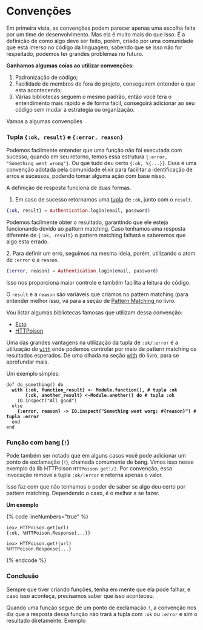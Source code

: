 # Convenções

Em primeira vista, as convenções podem parecer apenas uma escolha feita por um time de desenvolvimento. Mas ela é muito mais do que isso. É a definição de como algo deve ser feito, porém, criado por uma comunidade que está imerso no código da linguagem, sabendo que se isso não for respeitado, podemos ter grandes problemas no futuro.

**Ganhamos algumas coias ao utilizar convenções:**

1. Padronização de código;
2. Facilidade de membros de fora do projeto, conseguirem entender o que esta acontecendo;
3. Várias bibliotecas seguem o mesmo padrão, então você tera o entendimento mais rápido e de forma fácil, conseguirá adicionar ao seu código sem mudar a estrategia ou organização.

Vamos a algumas convenções

### Tupla `{:ok, result}` e `{:error, reason}`

Podemos facilmente entender que uma função não foi executada com sucesso, quando em seu retorno, temos essa estrutura `{:error, "Something went wrong"}`. Ou que tudo deu certo `{:ok, %{...}}`. Essa é uma convenção adotada pela comunidade elixir para facilitar a identificação de erros e sucessos, podendo tomar alguma ação com base nisso.

A definição de resposta funciona de duas formas.&#x20;

1. Em caso de sucesso retornamos uma [tupla](../basico/tuples.md) de `:ok`, junto com o `result`.&#x20;

```elixir
{:ok, result} = Authentication.login(email, password)
```

Podemos facilmente obter o resultado, garantindo que ele esteja funcionando devido ao pattern matching. Caso tenhamos uma resposta diferente de `{:ok, result}` o pattern matching falhará e saberemos que algo esta errado.

2\. Para definir um erro, seguimos na mesma ideia, porém, utilizando o atom de `:error` e a `reason`.

```elixir
{:error, reason} = Authentication.login(email, password)
```

Isso nos proporciona maior controle e também facilita a leitura do código.

O `result` e a `reason` são variáveis que criamos no pattern matching (para entender melhor isso, vá para a seção de [Pattern Matching ](../basico/pattern-matching.md)no livro.

Vou listar algumas bibliotecas famosas que utilizam dessa convenção:&#x20;

* [Ecto](https://hexdocs.pm/ecto/Ecto.Repo.html#c:insert/2-examples)
* [HTTPoison](https://hexdocs.pm/httpoison/HTTPoison.html#get/3)

Uma das grandes vantagens na utilização da tupla de `:ok/:error` é a utilização do [`with`](../basico/with.md) onde podemos controlar por meio de pattern matching os resultados esperados. De uma olhada na seção [with](../basico/with.md) do livro, para se aprofundar mais.

Um exemplo simples:

<pre class="language-elixir" data-line-numbers><code class="lang-elixir">def do_something() do
<strong>  with {:ok, function_result} &#x3C;- Module.function(), # tupla :ok
</strong><strong>       {:ok, another_result} &#x3C;-Module.another() do # tupla :ok
</strong>    IO.inspect("All good")
  else
<strong>    {:error, reason} -> IO.inspect("Something went worg: #{reason}") # tupla :error
</strong>  end
end
</code></pre>

### Função com bang (`!`)

Pode também ser notado que em alguns casos você pode adicionar um ponto de exclamação (`!`), chamada comumente de bang. Vimos isso nesse exemplo da lib HTTPoison `HTTPoison.get!/2`. Por convenção, essa invocação remove a tupla `:ok/:error` e retorna apenas o valor.&#x20;

Isso faz com que não tenhamos o poder de saber se algo deu certo por pattern matching. Dependendo o caso, é o melhor a se fazer.

**Um exemplo**

{% code lineNumbers="true" %}
```shell
iex> HTTPoison.get(url)
{:ok, %HTTPoison.Response{...}}

iex> HTTPoison.get!(url)
%HTTPoison.Response{...}
```
{% endcode %}

### Conclusão

Sempre que tiver criando funções, tenha em mente que ela pode falhar, e caso isso aconteça, precisamos saber que isso aconteceu.

Quando uma função segue de um ponto de exclamação `!`, a convenção nos diz que a resposta dessa função não trará a tupla com `:ok` ou `:error` e sim o resultado diretamente. Exemplo

